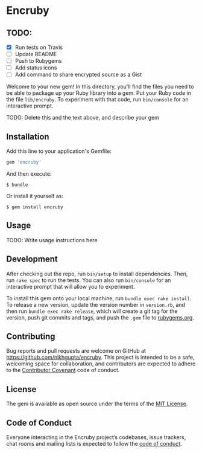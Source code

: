# Encruby

## TODO:

- [x] Run tests on Travis
- [ ] Update README
- [ ] Push to Rubygems
- [ ] Add status icons
- [ ] Add command to share encrypted source as a Gist

Welcome to your new gem! In this directory, you'll find the files you need to be able to package up your Ruby library into a gem. Put your Ruby code in the file `lib/encruby`. To experiment with that code, run `bin/console` for an interactive prompt.

TODO: Delete this and the text above, and describe your gem

## Installation

Add this line to your application's Gemfile:

```ruby
gem 'encruby'
```

And then execute:

    $ bundle

Or install it yourself as:

    $ gem install encruby

## Usage

TODO: Write usage instructions here

## Development

After checking out the repo, run `bin/setup` to install dependencies. Then, run `rake spec` to run the tests. You can also run `bin/console` for an interactive prompt that will allow you to experiment.

To install this gem onto your local machine, run `bundle exec rake install`. To release a new version, update the version number in `version.rb`, and then run `bundle exec rake release`, which will create a git tag for the version, push git commits and tags, and push the `.gem` file to [rubygems.org](https://rubygems.org).

## Contributing

Bug reports and pull requests are welcome on GitHub at https://github.com/nikhgupta/encruby. This project is intended to be a safe, welcoming space for collaboration, and contributors are expected to adhere to the [Contributor Covenant](http://contributor-covenant.org) code of conduct.

## License

The gem is available as open source under the terms of the [MIT License](https://opensource.org/licenses/MIT).

## Code of Conduct

Everyone interacting in the Encruby project’s codebases, issue trackers, chat rooms and mailing lists is expected to follow the [code of conduct](https://github.com/nikhgupta/encruby/blob/master/CODE_OF_CONDUCT.md).
